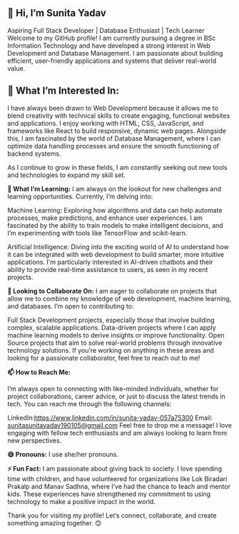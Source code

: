 
<h2> <b>👋 Hi, I’m Sunita Yadav</b></h2>
Aspiring Full Stack Developer | Database Enthusiast | Tech Learner
<br>
Welcome to my GitHub profile! I am currently pursuing a degree in BSc Information Technology and have developed a strong interest in Web Development and Database Management. I am passionate about building efficient, user-friendly applications and systems that deliver real-world value.

<h2>👀 What I’m Interested In:</h2>
I have always been drawn to Web Development because it allows me to blend creativity with technical skills to create engaging, functional websites and applications. I enjoy working with HTML, CSS, JavaScript, and frameworks like React to build responsive, dynamic web pages. Alongside this, I am fascinated by the world of Database Management, where I can optimize data handling processes and ensure the smooth functioning of backend systems.

As I continue to grow in these fields, I am constantly seeking out new tools and technologies to expand my skill set.

**🌱 What I’m Learning:**
I am always on the lookout for new challenges and learning opportunities. Currently, I’m delving into:

Machine Learning: Exploring how algorithms and data can help automate processes, make predictions, and enhance user experiences. I am fascinated by the ability to train models to make intelligent decisions, and I’m experimenting with tools like TensorFlow and scikit-learn.

Artificial Intelligence: Diving into the exciting world of AI to understand how it can be integrated with web development to build smarter, more intuitive applications. I'm particularly interested in AI-driven chatbots and their ability to provide real-time assistance to users, as seen in my recent projects.

**💞️ Looking to Collaborate On:**
I am eager to collaborate on projects that allow me to combine my knowledge of web development, machine learning, and databases. I’m open to contributing to:

Full Stack Development projects, especially those that involve building complex, scalable applications.
Data-driven projects where I can apply machine learning models to derive insights or improve functionality.
Open Source projects that aim to solve real-world problems through innovative technology solutions.
If you’re working on anything in these areas and looking for a passionate collaborator, feel free to reach out to me!

**📫 How to Reach Me:**

I’m always open to connecting with like-minded individuals, whether for project collaborations, career advice, or just to discuss the latest trends in tech. You can reach me through the following channels:

LinkedIn:https://www.linkedin.com/in/sunita-yadav-057a75300
Email: sunitasunitayadav190105@gmail.com
Feel free to drop me a message! I love engaging with fellow tech enthusiasts and am always looking to learn from new perspectives.

**😄 Pronouns:**
I use she/her pronouns.

**⚡ Fun Fact:**
I am passionate about giving back to society. I love spending time with children, and have volunteered for organizations like Lok Biradari Prakalp and Manav Sadhna, where I’ve had the chance to teach and mentor kids. These experiences have strengthened my commitment to using technology to make a positive impact in the world.

Thank you for visiting my profile! Let’s connect, collaborate, and create something amazing together. 😊
